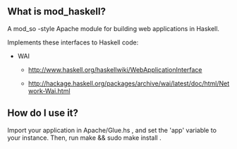 What is mod_haskell?
--------------------

A mod_so -style Apache module for building web applications in
Haskell.

Implements these interfaces to Haskell code:

  * WAI

    * http://www.haskell.org/haskellwiki/WebApplicationInterface

    * http://hackage.haskell.org/packages/archive/wai/latest/doc/html/Network-Wai.html

How do I use it?
----------------

Import your application in Apache/Glue.hs , and set the 'app' variable
to your instance. Then, run make && sudo make install .



